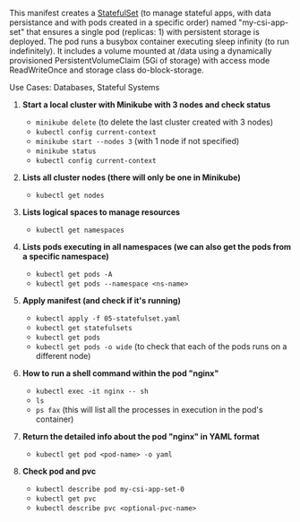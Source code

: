 This manifest creates a <u>StatefulSet</u> (to manage stateful apps, with data persistance and with pods created in a specific order) named "my-csi-app-set" that ensures a single pod (replicas: 1) with persistent storage is deployed. The pod runs a busybox container executing sleep infinity (to run indefinitely). 
It includes a volume mounted at /data using a dynamically provisioned PersistentVolumeClaim (5Gi of storage) with access mode ReadWriteOnce and storage class do-block-storage.

Use Cases: Databases, Stateful Systems

1. **Start a local cluster with Minikube with 3 nodes and check status**
   - `minikube delete` (to delete the last cluster created with 3 nodes)
   - `kubectl config current-context`
   - `minikube start --nodes 3`   (with 1 node if not specified)
   - `minikube status`
   - `kubectl config current-context`

2. **Lists all cluster nodes (there will only be one in Minikube)**
   - `kubectl get nodes`

3. **Lists logical spaces to manage resources**
   - `kubectl get namespaces`

4. **Lists pods executing in all namespaces (we can also get the pods from a specific namespace)**
   - `kubectl get pods -A`
   - `kubectl get pods --namespace <ns-name>`

5. **Apply manifest (and check if it's running)**
   - `kubectl apply -f 05-statefulset.yaml`
   - `kubectl get statefulsets`
   - `kubectl get pods`
   - `kubectl get pods -o wide` (to check that each of the pods runs on a different node)

6. **How to run a shell command within the pod "nginx"**
   - `kubectl exec -it nginx -- sh`
   - `ls`
   - `ps fax` (this will list all the processes in execution in the pod's container)

7. **Return the detailed info about the pod "nginx" in YAML format**
   - `kubectl get pod <pod-name> -o yaml `

8. **Check pod and pvc**
   - `kubectl describe pod my-csi-app-set-0`
   - `kubectl get pvc`
   - `kubectl describe pvc <optional-pvc-name>`